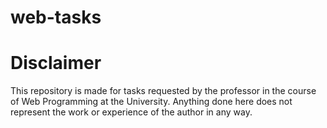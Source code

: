 # web-tasks

# Disclaimer
This repository is made for tasks requested by the professor in the course of Web Programming at the University. Anything done here does not represent the work or experience of the author in any way.
